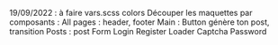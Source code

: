 19/09/2022 : à faire
vars.scss colors
Découper les maquettes par composants :
All pages : header, footer
Main : Button génère ton post, transition
Posts : post
Form
Login 
Register
Loader
Captcha
Password
